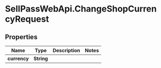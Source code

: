 # SellPassWebApi.ChangeShopCurrencyRequest

## Properties

Name | Type | Description | Notes
------------ | ------------- | ------------- | -------------
**currency** | **String** |  | 


